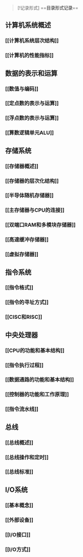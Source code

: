 
> [!记录形式]
> ==**目录形式记录**==

## 计算机系统概述

### [[计算机系统层次结构]]
### [[计算机的性能指标]]
## 数据的表示和运算
### [[数值与编码]]
### [[定点数的表示与运算]]
### [[浮点数的表示与运算]]
### [[算数逻辑单元ALU]]
## 存储系统
### [[存储器概述]]
### [[存储器的层次化结构]]
### [[半导体随机存储器]]
### [[主存储器与CPU的连接]]
### [[双端口RAM和多模块存储器]]
### [[高速缓冲存储器]]
### [[虚拟存储器]]
## 指令系统
### [[指令格式]]
### [[指令的寻址方式]]
### [[CISC和RISC]]
## 中央处理器
### [[CPU的功能和基本结构]]
### [[指令执行过程]]
### [[数据通路的功能和基本结构]]
### [[控制器的功能和工作原理]]
### [[指令流水线]]

## 总线
### [[总线概述]]
### [[总线操作和定时]]
### [[总线标准]]
## I/O系统
### [[基本概念]]
### [[外部设备]]
### [[I/O接口]]
### [[I/O方式]]